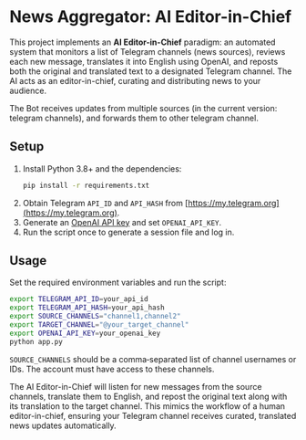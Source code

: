 # News Aggregator: AI Editor-in-Chief

This project implements an **AI Editor-in-Chief** paradigm: an automated system that monitors a list of Telegram channels (news sources), reviews each new message, translates it into English using OpenAI, and reposts both the original and translated text to a designated Telegram channel. The AI acts as an editor-in-chief, curating and distributing news to your audience.

The Bot receives updates from multiple sources (in the current version: telegram channels), and forwards them to other telegram channel.

## Setup
1. Install Python 3.8+ and the dependencies:
   ```bash
   pip install -r requirements.txt
   ```
2. Obtain Telegram `API_ID` and `API_HASH` from [https://my.telegram.org](https://my.telegram.org).
3. Generate an [OpenAI API key](https://platform.openai.com) and set `OPENAI_API_KEY`.
4. Run the script once to generate a session file and log in.

## Usage
Set the required environment variables and run the script:

```bash
export TELEGRAM_API_ID=your_api_id
export TELEGRAM_API_HASH=your_api_hash
export SOURCE_CHANNELS="channel1,channel2"
export TARGET_CHANNEL="@your_target_channel"
export OPENAI_API_KEY=your_openai_key
python app.py
```

`SOURCE_CHANNELS` should be a comma‑separated list of channel usernames or IDs. The account must have access to these channels.

The AI Editor-in-Chief will listen for new messages from the source channels, translate them to English, and repost the original text along with its translation to the target channel. This mimics the workflow of a human editor-in-chief, ensuring your Telegram channel receives curated, translated news updates automatically.
